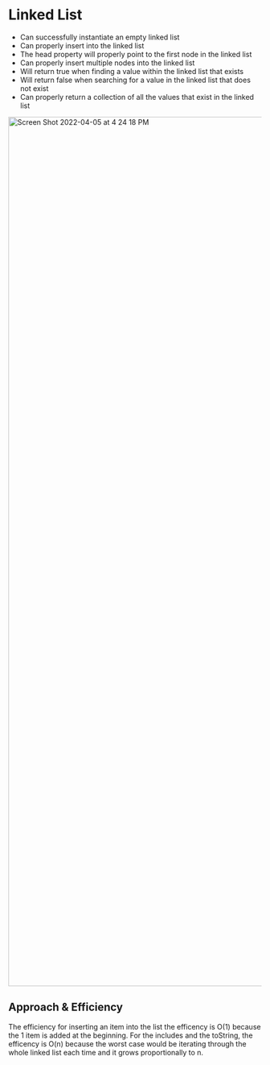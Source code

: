 # Linked List
- Can successfully instantiate an empty linked list
- Can properly insert into the linked list
- The head property will properly point to the first node in the linked list
- Can properly insert multiple nodes into the linked list
- Will return true when finding a value within the linked list that exists
- Will return false when searching for a value in the linked list that does not exist
- Can properly return a collection of all the values that exist in the linked list


<img width="1728" alt="Screen Shot 2022-04-05 at 4 24 18 PM" src="https://user-images.githubusercontent.com/91757275/161868082-c7a119b9-8402-484d-a2e4-1a42552763c4.png">

## Approach & Efficiency
The efficiency for inserting an item into the list the efficency is O(1) because the 1 item is added at the beginning. For the includes and the toString, the efficency is O(n) because the worst case would be iterating through the whole linked list each time and it grows proportionally to n.
